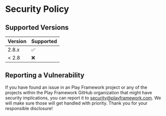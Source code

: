 # Security Policy

## Supported Versions

| Version | Supported          |
| ------- | ------------------ |
| 2.8.x   | :white_check_mark: |
| < 2.8   | :x:                |

## Reporting a Vulnerability

If you have found an issue in an Play Framework project or any of the projects within the Play Framework GitHub organization that might have security implications, you can report it to <security@playframework.com>. We will make sure those will get handled with priority. Thank you for your responsible disclosure!

